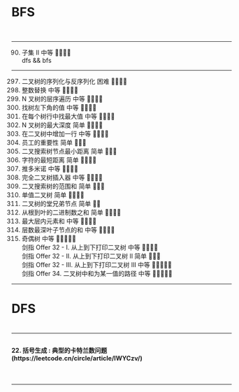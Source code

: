 <h1>BFS</h1> <br />

----

90. 子集 II	中等	🤩🤩🤩🤩 <br />
dfs && bfs

----

297. 二叉树的序列化与反序列化	困难	🤩🤩🤩🤩 <br />
397. 整数替换	中等	🤩🤩🤩🤩 <br />
429. N 叉树的层序遍历	中等	🤩🤩🤩🤩	 <br />
513. 找树左下角的值	中等	🤩🤩🤩🤩	 <br />
515. 在每个树行中找最大值	中等	🤩🤩🤩🤩	 <br />
559. N 叉树的最大深度	简单	🤩🤩🤩🤩	 <br />
623. 在二叉树中增加一行	中等	🤩🤩🤩🤩	 <br />
690. 员工的重要性	简单	🤩🤩🤩	 <br />
783. 二叉搜索树节点最小距离	简单	🤩🤩🤩	 <br />
821. 字符的最短距离	简单	🤩🤩🤩🤩	 <br />
838. 推多米诺	中等	🤩🤩🤩🤩	 <br />
919. 完全二叉树插入器	中等	🤩🤩🤩🤩	 <br />
938. 二叉搜索树的范围和	简单	🤩🤩🤩	 <br />
965. 单值二叉树	简单	🤩🤩🤩🤩	 <br />
993. 二叉树的堂兄弟节点	简单	🤩🤩	 <br />
1022. 从根到叶的二进制数之和	简单	🤩🤩🤩🤩	 <br />
1161. 最大层内元素和	中等	🤩🤩🤩🤩	 <br />
1302. 层数最深叶子节点的和	中等	🤩🤩🤩🤩	 <br />
1609. 奇偶树	中等	🤩🤩🤩🤩🤩	 <br />
剑指 Offer 32 - I. 从上到下打印二叉树	中等	🤩🤩🤩🤩	 <br />
剑指 Offer 32 - II. 从上到下打印二叉树 II	简单	🤩🤩🤩	 <br />
剑指 Offer 32 - III. 从上到下打印二叉树 III	中等	🤩🤩🤩🤩🤩	 <br />
剑指 Offer 34. 二叉树中和为某一值的路径	中等	🤩🤩🤩🤩🤩	 <br />

----

<h1> DFS <h1>

----

  <h4>22. 括号生成 : 典型的卡特兰数问题(https://leetcode.cn/circle/article/lWYCzv/)<h4> <br />

----
